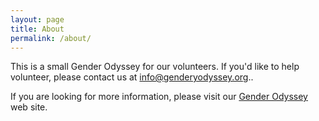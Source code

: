 ```yaml
---
layout: page
title: About
permalink: /about/
---
```


This is a small Gender Odyssey for our volunteers. If you'd like to help volunteer, please contact us at info@genderyodyssey.org..

If you are looking for more information, please visit our [Gender Odyssey](http://genderodyssey.org) web site.

